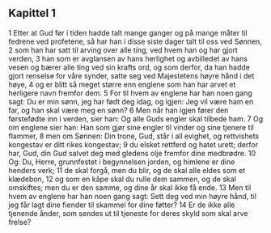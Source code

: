 ## Kapittel 1

1 Etter at Gud før i tiden hadde talt mange ganger og på mange måter til fedrene ved profetene, så har han i disse siste dager talt til oss ved Sønnen,
2 som han har satt til arving over alle ting, ved hvem han og har gjort verden,
3 han som er avglansen av hans herlighet og avbilledet av hans vesen og bærer alle ting ved sin krafts ord, og som derfor, da han hadde gjort renselse for våre synder, satte seg ved Majestetens høyre hånd i det høye,
4 og er blitt så meget større enn englene som han har arvet et herligere navn fremfor dem.
5 For til hvem av englene har han noen gang sagt: Du er min sønn, jeg har født deg idag, og igjen: Jeg vil være ham en far, og han skal være meg en sønn?
6 Men når han igjen fører den førstefødte inn i verden, sier han: Og alle Guds engler skal tilbede ham.
7 Og om englene sier han: Han som gjør sine engler til vinder og sine tjenere til flammer,
8 men om Sønnen: Din trone, Gud, står i all evighet, og rettvishets kongestav er ditt rikes kongestav;
9 du elsket rettferd og hatet urett; derfor har, Gud, din Gud salvet deg med gledens olje fremfor dine medbrødre.
10 Og: Du, Herre, grunnfestet i begynnelsen jorden, og himlene er dine henders verk;
11 de skal forgå, men du blir, og de skal alle eldes som et klædebon,
12 og som en kåpe skal du rulle dem sammen, og de skal omskiftes; men du er den samme, og dine år skal ikke få ende.
13 Men til hvem av englene har han noen gang sagt: Sett deg ved min høyre hånd, til jeg får lagt dine fiender til skammel for dine føtter?
14 Er de ikke alle tjenende ånder, som sendes ut til tjeneste for deres skyld som skal arve frelse?
